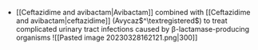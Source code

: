 - [[Ceftazidime and avibactam|Avibactam]] combined with [[Ceftazidime and avibactam|ceftazidime]] (Avycaz$^\textregistered$) to treat complicated urinary tract infections caused by β-lactamase-producing organisms
![[Pasted image 20230328162121.png\|300]]
